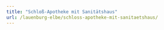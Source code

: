 ```yaml
---
title: "Schloß-Apotheke mit Sanitätshaus"
url: /lauenburg-elbe/schloss-apotheke-mit-sanitaetshaus/
---
```

